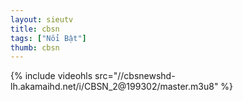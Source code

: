 ```yaml
---
layout: sieutv
title: cbsn
tags: ["Nổi Bật"]
thumb: cbsn
---
```

{% include videohls src="//cbsnewshd-lh.akamaihd.net/i/CBSN_2@199302/master.m3u8" %}
